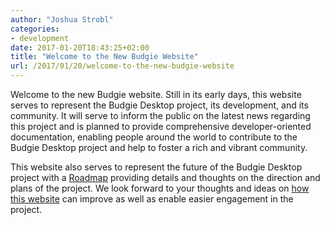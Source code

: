 ```yaml
---
author: "Joshua Strobl"
categories:
- development
date: 2017-01-20T18:43:25+02:00
title: "Welcome to the New Budgie Website"
url: /2017/01/20/welcome-to-the-new-budgie-website
---
```


Welcome to the new Budgie website. Still in its early days, this website serves to represent the Budgie Desktop project, its development, and its community. It will serve to inform the public
on the latest news regarding this project and is planned to provide comprehensive developer-oriented documentation, enabling people around the world to contribute to the Budgie Desktop project and
help to foster a rich and vibrant community.

This website also serves to represent the future of the Budgie Desktop project with a [Roadmap](/roadmap) providing details and thoughts on the direction and plans of the project. We look forward to your
thoughts and ideas on [how this website](https://github.com/solus-project/budgie-site) can improve as well as enable easier engagement in the project.
